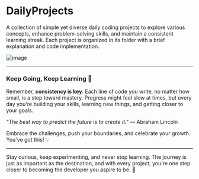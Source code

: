 # DailyProjects    
  
A collection of simple yet diverse daily coding projects to explore various concepts, enhance problem-solving skills, and maintain a consistent learning streak. Each project is organized in its folder with a brief explanation and code implementation.

![image](https://github.com/user-attachments/assets/45c74f6f-f6cc-46b4-93b4-0f5cc8d39c10)

---

### Keep Going, Keep Learning 🚀

Remember, **consistency is key**. Each line of code you write, no matter how small, is a step toward mastery. Progress might feel slow at times, but every day you're building your skills, learning new things, and getting closer to your goals. 

_"The best way to predict the future is to create it."_ — Abraham Lincoln

Embrace the challenges, push your boundaries, and celebrate your growth. You've got this! 💡

---

Stay curious, keep experimenting, and never stop learning. The journey is just as important as the destination, and with every project, you're one step closer to becoming the developer you aspire to be. 🌟
